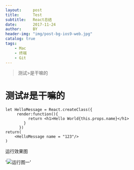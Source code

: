 ```yaml
---
layout:     post
title:      Test
subtitle:   React总结
date:       2017-11-24
author:     BY
header-img: "img/post-bg-ios9-web.jpg"
catalog: true
tags:
    - Mac
    - 终端
    - Git
---
```


>测试>是干嘛的

# 测试#是干嘛的
    let HelloMessage = React.createClass({
         render:function(){
              return <h1>Hello World{this.props.name}</h1>
            }
          })
    return(
        <HelloMessage name = "123"/>
    )

运行效果图

'![运行图一](img/404-bg.jpg)'

